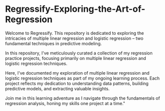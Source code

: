 # Regressify-Exploring-the-Art-of-Regression
Welcome to Regressify. This repository is dedicated to exploring the intricacies of multiple linear regression and logistic regression – two fundamental techniques in predictive modeling. 

In this repository, I've meticulously curated a collection of my regression practice projects, focusing primarily on multiple linear regression and logistic regression techniques. 

Here, I've documented my exploration of multiple linear regression and logistic regression techniques as part of my ongoing learning process. Each project reflects my dedication to understanding data patterns, building predictive models, and extracting valuable insights. 

Join me in this learning adventure as I navigate through the fundamentals of regression analysis, honing my skills one project at a time."
